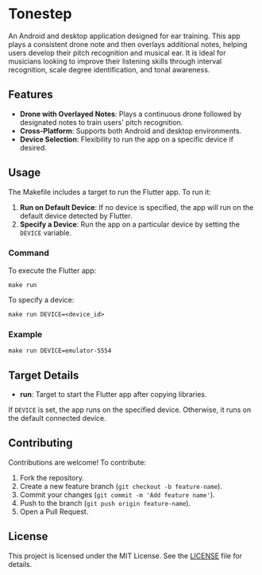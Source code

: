 # Tonestep

An Android and desktop application designed for ear training. This app plays a consistent drone note and then overlays additional notes, helping users develop their pitch recognition and musical ear. It is ideal for musicians looking to improve their listening skills through interval recognition, scale degree identification, and tonal awareness.

## Features

- **Drone with Overlayed Notes**: Plays a continuous drone followed by designated notes to train users' pitch recognition.
- **Cross-Platform**: Supports both Android and desktop environments.
- **Device Selection**: Flexibility to run the app on a specific device if desired.

## Usage

The Makefile includes a target to run the Flutter app. To run it:

1. **Run on Default Device**: If no device is specified, the app will run on the default device detected by Flutter.
2. **Specify a Device**: Run the app on a particular device by setting the `DEVICE` variable.

### Command

To execute the Flutter app:

```
make run
```

To specify a device:

```
make run DEVICE=<device_id>
```

### Example

```
make run DEVICE=emulator-5554
```

## Target Details

- **run**: Target to start the Flutter app after copying libraries.

If `DEVICE` is set, the app runs on the specified device. Otherwise, it runs on the default connected device.

## Contributing

Contributions are welcome! To contribute:

1. Fork the repository.
2. Create a new feature branch (`git checkout -b feature-name`).
3. Commit your changes (`git commit -m 'Add feature name'`).
4. Push to the branch (`git push origin feature-name`).
5. Open a Pull Request.

## License

This project is licensed under the MIT License. See the [LICENSE](LICENSE) file for details.
